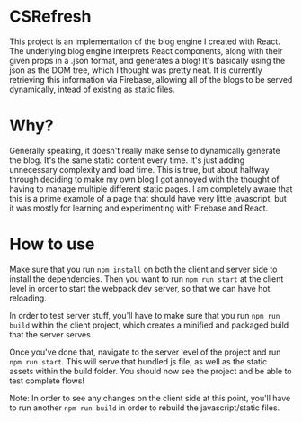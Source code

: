 # CSRefresh
This project is an implementation of the blog engine I created with React. The underlying blog engine interprets React components, along with their given props in a .json format, and generates a blog!
It's basically using the json as the DOM tree, which I thought was pretty neat. It is currently retrieving this information via Firebase, allowing all of the blogs to be served dynamically, intead of existing as static files. 

# Why? 
Generally speaking, it doesn't really make sense to dynamically generate the blog. It's the same static content every time. It's just adding unnecessary complexity and load time.
This is true, but about halfway through deciding to make my own blog I got annoyed with the thought of having to manage multiple different static pages.
I am completely aware that this is a prime example of a page that should have very little javascript, but it was mostly for learning and experimenting with Firebase and React.

# How to use 
Make sure that you run `npm install` on both the client and server side to install the dependencies. Then you want to run `npm run start` at the client level in order to start the webpack dev server, so that we can have hot reloading.

In order to test server stuff, you'll have to make sure that you run `npm run build` within the client project, which creates a minified and packaged build that the server serves. 

Once you've done that, navigate to the server level of the project and run `npm run start`. This will serve that bundled js file, as well as the static assets within the build folder. You should now see the project and be able to test complete flows!

Note: In order to see any changes on the client side at this point, you'll have to run another `npm run build` in order to rebuild the javascript/static files.
